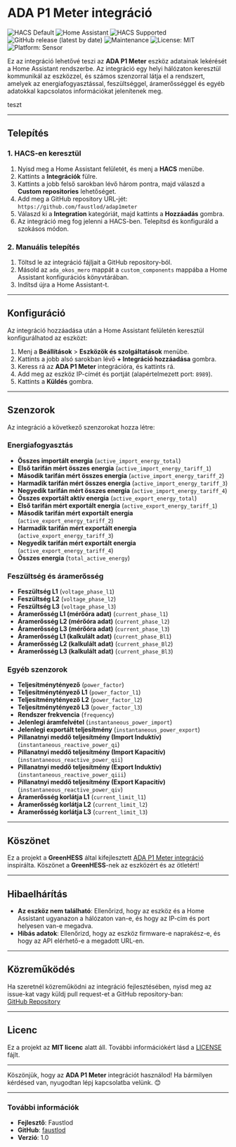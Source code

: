 # ADA P1 Meter integráció

![HACS Default](https://img.shields.io/badge/HACS-Default-orange.svg?style=flat-square)
![Home Assistant](https://img.shields.io/badge/Supports-Home%20Assistant-blue?style=flat-square)
![HACS Supported](https://img.shields.io/badge/HACS-Supported-41BDF5?style=flat-square)
![GitHub release (latest by date)](https://img.shields.io/github/v/release/greenhess/adap1meter?style=flat-square)
![Maintenance](https://img.shields.io/badge/Maintained%3F-yes-green?style=flat-square)
![License: MIT](https://img.shields.io/badge/License-MIT-yellow.svg?style=flat-square)
![Platform: Sensor](https://img.shields.io/badge/Platform-Sensor-lightgrey?style=flat-square)

Ez az integráció lehetővé teszi az **ADA P1 Meter** eszköz adatainak lekérését a Home Assistant rendszerbe. Az integráció egy helyi hálózaton keresztül kommunikál az eszközzel, és számos szenzorral látja el a rendszert, amelyek az energiafogyasztással, feszültséggel, áramerősséggel és egyéb adatokkal kapcsolatos információkat jelenítenek meg.

teszt

---

## Telepítés

### 1. HACS-en keresztül
1. Nyisd meg a Home Assistant felületét, és menj a **HACS** menübe.
2. Kattints a **Integrációk** fülre.
3. Kattints a jobb felső sarokban lévő három pontra, majd válaszd a **Custom repositories** lehetőséget.
4. Add meg a GitHub repository URL-jét:  
   `https://github.com/faustlod/adap1meter`
5. Válaszd ki a **Integration** kategóriát, majd kattints a **Hozzáadás** gombra.
6. Az integráció meg fog jelenni a HACS-ben. Telepítsd és konfiguráld a szokásos módon.

### 2. Manuális telepítés
1. Töltsd le az integráció fájljait a GitHub repository-ból.
2. Másold az `ada_okos_mero` mappát a `custom_components` mappába a Home Assistant konfigurációs könyvtárában.
3. Indítsd újra a Home Assistant-t.

---

## Konfiguráció

Az integráció hozzáadása után a Home Assistant felületén keresztül konfigurálhatod az eszközt:

1. Menj a **Beállítások** > **Eszközök és szolgáltatások** menübe.
2. Kattints a jobb alsó sarokban lévő **+ Integráció hozzáadása** gombra.
3. Keress rá az **ADA P1 Meter** integrációra, és kattints rá.
4. Add meg az eszköz IP-címét és portját (alapértelmezett port: `8989`).
5. Kattints a **Küldés** gombra.

---

## Szenzorok

Az integráció a következő szenzorokat hozza létre:

### Energiafogyasztás
- **Összes importált energia** (`active_import_energy_total`)
- **Első tarifán mért összes energia** (`active_import_energy_tariff_1`)
- **Második tarifán mért összes energia** (`active_import_energy_tariff_2`)
- **Harmadik tarifán mért összes energia** (`active_import_energy_tariff_3`)
- **Negyedik tarifán mért összes energia** (`active_import_energy_tariff_4`)
- **Összes exportált aktív energia** (`active_export_energy_total`)
- **Első tarifán mért exportált energia** (`active_export_energy_tariff_1`)
- **Második tarifán mért exportált energia** (`active_export_energy_tariff_2`)
- **Harmadik tarifán mért exportált energia** (`active_export_energy_tariff_3`)
- **Negyedik tarifán mért exportált energia** (`active_export_energy_tariff_4`)
- **Összes energia** (`total_active_energy`)

### Feszültség és áramerősség
- **Feszültség L1** (`voltage_phase_l1`)
- **Feszültség L2** (`voltage_phase_l2`)
- **Feszültség L3** (`voltage_phase_l3`)
- **Áramerősség L1 (mérőóra adat)** (`current_phase_l1`)
- **Áramerősség L2 (mérőóra adat)** (`current_phase_l2`)
- **Áramerősség L3 (mérőóra adat)** (`current_phase_l3`)
- **Áramerősség L1 (kalkulált adat)** (`current_phase_Bl1`)
- **Áramerősség L2 (kalkulált adat)** (`current_phase_Bl2`)
- **Áramerősség L3 (kalkulált adat)** (`current_phase_Bl3`)

### Egyéb szenzorok
- **Teljesítménytényező** (`power_factor`)
- **Teljesítménytényező L1** (`power_factor_l1`)
- **Teljesítménytényező L2** (`power_factor_l2`)
- **Teljesítménytényező L3** (`power_factor_l3`)
- **Rendszer frekvencia** (`frequency`)
- **Jelenlegi áramfelvétel** (`instantaneous_power_import`)
- **Jelenlegi exportált teljesítmény** (`instantaneous_power_export`)
- **Pillanatnyi meddő teljesítmény (Import Induktív)** (`instantaneous_reactive_power_qi`)
- **Pillanatnyi meddő teljesítmény (Import Kapacitív)** (`instantaneous_reactive_power_qii`)
- **Pillanatnyi meddő teljesítmény (Export Induktív)** (`instantaneous_reactive_power_qiii`)
- **Pillanatnyi meddő teljesítmény (Export Kapacitív)** (`instantaneous_reactive_power_qiv`)
- **Áramerősség korlátja L1** (`current_limit_l1`)
- **Áramerősség korlátja L2** (`current_limit_l2`)
- **Áramerősség korlátja L3** (`current_limit_l3`)

---

## Köszönet

Ez a projekt a **GreenHESS** által kifejlesztett [ADA P1 Meter integráció](https://github.com/greenhess/adap1meter) inspirálta. Köszönet a **GreenHESS**-nek az eszközért és az ötletért!

---

## Hibaelhárítás

- **Az eszköz nem található**: Ellenőrizd, hogy az eszköz és a Home Assistant ugyanazon a hálózaton van-e, és hogy az IP-cím és port helyesen van-e megadva.
- **Hibás adatok**: Ellenőrizd, hogy az eszköz firmware-e naprakész-e, és hogy az API elérhető-e a megadott URL-en.

---

## Közreműködés

Ha szeretnél közreműködni az integráció fejlesztésében, nyisd meg az issue-kat vagy küldj pull request-et a GitHub repository-ban:  
[GitHub Repository](https://github.com/faustlod/adap1meter)

---

## Licenc

Ez a projekt az **MIT licenc** alatt áll. További információkért lásd a [LICENSE](LICENSE) fájlt.

---

Köszönjük, hogy az **ADA P1 Meter** integrációt használod! Ha bármilyen kérdésed van, nyugodtan lépj kapcsolatba velünk. 😊

---

### További információk
- **Fejlesztő**: Faustlod
- **GitHub**: [faustlod](https://github.com/faustlod)
- **Verzió**: 1.0
